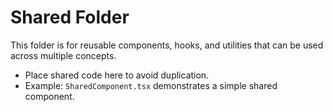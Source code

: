# Shared Folder

This folder is for reusable components, hooks, and utilities that can be used across multiple concepts.

- Place shared code here to avoid duplication.
- Example: `SharedComponent.tsx` demonstrates a simple shared component.
